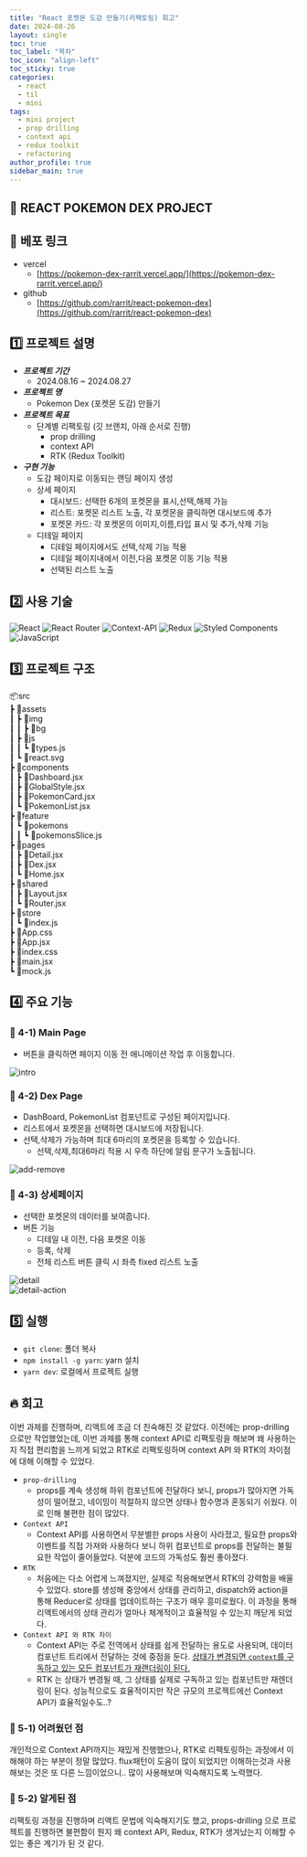 ```yaml
---
title: "React 포켓몬 도감 만들기(리팩토링) 회고"
date: 2024-08-26
layout: single
toc: true
toc_label: "목차"
toc_icon: "align-left"
toc_sticky: true
categories:
  - react
  - til
  - mini
tags:
  - mini project
  - prop drilling
  - context api
  - redux toolkit
  - refactoring
author_profile: true
sidebar_main: true
---
```


## :ledger: REACT POKEMON DEX PROJECT

## :rocket: 베포 링크
- vercel
  - [https://pokemon-dex-rarrit.vercel.app/](https://pokemon-dex-rarrit.vercel.app/)
- github
  - [https://github.com/rarrit/react-pokemon-dex](https://github.com/rarrit/react-pokemon-dex)  

## :one: 프로젝트 설명
- ***프로젝트 기간***
  - 2024.08.16 ~ 2024.08.27
- ***프로젝트 명*** 
  - Pokemon Dex (포켓몬 도감) 만들기
- ***프로젝트 목표***
  - 단계별 리팩토링 (깃 브랜치, 아래 순서로 진행)
    - prop drilling
    - context API
    - RTK (Redux Toolkit)
- ***구현 기능***
  - 도감 페이지로 이동되는 랜딩 페이지 생성
  - 상세 페이지 
    - 대시보드: 선택한 6개의 포켓몬을 표시,선택,해제 가능 
    - 리스트: 포켓몬 리스트 노출, 각 포켓몬을 클릭하면 대시보드에 추가
    - 포켓몬 카드: 각 포켓몬의 이미지,이름,타입 표시 및 추가,삭제 기능
  - 디테일 페이지 
    - 디테일 페이지에서도 선택,삭제 기능 적용
    - 디테일 페이지내에서 이전,다음 포켓몬 이동 기능 적용
    - 선택된 리스트 노출


## :two: 사용 기술
![React](https://img.shields.io/badge/react-%2320232a.svg?style=for-the-badge&logo=react&logoColor=%2361DAFB)
![React Router](https://img.shields.io/badge/React_Router-CA4245?style=for-the-badge&logo=react-router&logoColor=white)
![Context-API](https://img.shields.io/badge/Context--Api-000000?style=for-the-badge&logo=react)
![Redux](https://img.shields.io/badge/redux-%23593d88.svg?style=for-the-badge&logo=redux&logoColor=white)
![Styled Components](https://img.shields.io/badge/styled--components-DB7093?style=for-the-badge&logo=styled-components&logoColor=white)
![JavaScript](https://img.shields.io/badge/javascript-%23323330.svg?style=for-the-badge&logo=javascript&logoColor=%23F7DF1E)


## :three: 프로젝트 구조
📦src<br/>
 ┣ 📂assets<br/>
 ┃ ┣ 📂img<br/>
 ┃ ┃ ┣ 📂bg<br/>
 ┃ ┣ 📂js<br/>
 ┃ ┃ ┗ 📜types.js<br/>
 ┃ ┗ 📜react.svg<br/>
 ┣ 📂components<br/>
 ┃ ┣ 📜Dashboard.jsx<br/>
 ┃ ┣ 📜GlobalStyle.jsx<br/>
 ┃ ┣ 📜PokemonCard.jsx<br/>
 ┃ ┗ 📜PokemonList.jsx<br/>
 ┣ 📂feature<br/>
 ┃ ┗ 📂pokemons<br/>
 ┃ ┃ ┗ 📜pokemonsSlice.js<br/>
 ┣ 📂pages<br/>
 ┃ ┣ 📜Detail.jsx<br/>
 ┃ ┣ 📜Dex.jsx<br/>
 ┃ ┗ 📜Home.jsx<br/>
 ┣ 📂shared<br/>
 ┃ ┣ 📜Layout.jsx<br/>
 ┃ ┗ 📜Router.jsx<br/>
 ┣ 📂store<br/>
 ┃ ┗ 📜index.js<br/>
 ┣ 📜App.css<br/>
 ┣ 📜App.jsx<br/>
 ┣ 📜index.css<br/>
 ┣ 📜main.jsx<br/>
 ┗ 📜mock.js

## :four: 주요 기능
### :pushpin: 4-1) Main Page
- 버튼을 클릭하면 페이지 이동 전 애니메이션 작업 후 이동합니다.

![intro](https://github.com/user-attachments/assets/21db6f94-52a8-4dc1-a66f-f7776fc25f9c)

### :pushpin: 4-2) Dex Page
- DashBoard, PokemonList 컴포넌트로 구성된 페이지입니다.
- 리스트에서 포켓몬을 선택하면 대시보드에 저장됩니다.
- 선택,삭제가 가능하며 최대 6마리의 포켓몬을 등록할 수 있습니다.
  - 선택,삭제,최대6마리 적용 시 우측 하단에 알림 문구가 노출됩니다.

![add-remove](https://github.com/user-attachments/assets/222dec78-60fa-462c-8c4d-8ede0167df63)

### :pushpin: 4-3) 상세페이지
- 선택한 포켓몬의 데이터를 보여줍니다.
- 버튼 기능
  - 디테일 내 이전, 다음 포켓몬 이동 
  - 등록, 삭제 
  - 전체 리스트 버튼 클릭 시 좌측 fixed 리스트 노출

![detail](https://github.com/user-attachments/assets/ff3d7afd-9b4f-4aee-b2e9-68c4178fb73c)
<br/>
![detail-action](https://github.com/user-attachments/assets/af39fc7f-4505-4f11-a5aa-eda85a3610fe)


## :five: 실행
- `git clone`: 폴더 복사
- `npm install -g yarn`: yarn 설치
- `yarn dev`: 로컬에서 프로젝트 실행

## :fire: 회고
이번 과제를 진행하며, 리액트에 조금 더 친숙해진 것 같았다. 이전에는 prop-drilling 으로만 작업했었는데, 이번 과제를 통해 context API로 리팩토링을 해보며 왜 사용하는지 직접 편리함을 느끼게 되었고 RTK로 리팩토링하며 context API 와 RTK의 차이점에 대해 이해할 수 있었다.
- `prop-drilling`
  - props를 계속 생성해 하위 컴포넌트에 전달하다 보니, props가 많아지면 가독성이 떨어졌고, 네이밍이 적절하지 않으면 상태나 함수명과 혼동되기 쉬웠다. 이로 인해 불편한 점이 많았다.
- `Context API`
  - Context API를 사용하면서 무분별한 props 사용이 사라졌고, 필요한 props와 이벤트를 직접 가져와 사용하다 보니 하위 컴포넌트로 props를 전달하는 불필요한 작업이 줄어들었다. 덕분에 코드의 가독성도 훨씬 좋아졌다.
- `RTK`
  - 처음에는 다소 어렵게 느껴졌지만, 실제로 적용해보면서 RTK의 강력함을 배울 수 있었다. store를 생성해 중앙에서 상태를 관리하고, dispatch와 action을 통해 Reducer로 상태를 업데이트하는 구조가 매우 흥미로웠다. 이 과정을 통해 리액트에서의 상태 관리가 얼마나 체계적이고 효율적일 수 있는지 깨닫게 되었다.
- `Context API 와 RTK 차이`
  - Context API는 주로 전역에서 상태를 쉽게 전달하는 용도로 사용되며, 데이터 컴포넌트 트리에서 전달하는 것에 중점을 둔다. <u>상태가 변경되면 `context`를 구독하고 있는 모든 컴포넌트가 재랜더링이 된다.</u>
  - RTK 는 상태가 변경될 때, 그 상태를 실제로 구독하고 있는 컴포넌트만 재렌더링이 된다. 성능적으로도 효율적이지만 작은 규모의 프로젝트에선 Context API가 효율적일수도..?

### :pushpin: 5-1) 어려웠던 점
개인적으로 Context API까지는 재밌게 진행했으나, RTK로 리팩토링하는 과정에서 이해해야 하는 부분이 정말 많았다. flux패턴이 도움이 많이 되었지만 이해하는것과 사용해보는 것은 또 다른 느낌이었으니.. 많이 사용해보며 익숙해지도록 노력했다.

### :pushpin: 5-2) 알게된 점
리팩토링 과정을 진행하며 리액트 문법에 익숙해지기도 했고, props-drilling 으로 프로젝트를 진행하면 불편함이 뭔지 왜 context API, Redux, RTK가 생겨났는지 이해할 수 있는 좋은 계기가 된 것 같다. 